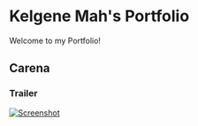 # Kelgene Mah's Portfolio
Welcome to my Portfolio!

## Carena ##
### Trailer ###
[![Screenshot](https://i.imgur.com/TZfP9k8.png)](https://www.youtube.com/watch?v=1BsB0pg29l0)
